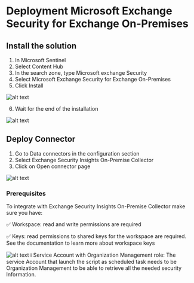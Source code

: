 # Deployment Microsoft Exchange Security for Exchange On-Premises

## Install the solution
1.	In Microsoft Sentinel
2.	Select Content Hub
3.	In the search zone, type Microsoft exchange Security
4.	Select Microsoft Exchange Security for Exchange On-Premises
5.	Click Install

![alt text](https://github.com/nlepagnez/ESI-PublicContent/blob/main/Documentations/Images/Image01.png "Install Solution")

6.	Wait for the end of the installation

![alt text](https://github.com/nlepagnez/ESI-PublicContent/blob/main/Documentations/Images/Image02.png "Wait")


## Deploy Connector

1.	Go to Data connectors in the configuration section
2.	Select Exchange Security Insights On-Premise Collector
3.	Click on Open connector page

![alt text](https://github.com/nlepagnez/ESI-PublicContent/blob/main/Documentations/Images/Image03.png "Connector Deployment")

### Prerequisites
To integrate with Exchange Security Insights On-Premise Collector make sure you have:

✅ Workspace: read and write permissions are required

✅ Keys: read permissions to shared keys for the workspace are required. See the documentation to learn more about workspace keys


![alt text](https://github.com/nlepagnez/ESI-PublicContent/blob/main/Documentations/Images/Image04.png) ℹ️ Service Account with Organization Management role: The service Account that launch the script as scheduled task needs to be Organization Management to be able to retrieve all the needed security Information.